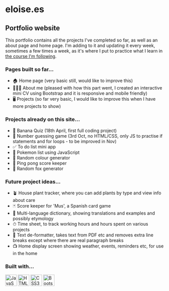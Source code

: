 eloise.es
==============================

Portfolio website
-------------------------------------

This portfolio contains all the projects I've completed so far, as well as an about page and home page. I'm adding to it and updating it every week, sometimes a few times a week, as it's where I put to practice what I learn in [the course I'm following](https://www.udemy.com/course/the-web-developer-bootcamp/).

### Pages built so far...
*   🏠  Home page (very basic still, would like to improve this)
*   👩🏼‍💼  About me (pleased with how this part went, I created an interactive mini CV using Bootstrap and it is responsive and mobile friendly)
*   🖥  Projects (so far very basic, I would like to improve this when I have more projects to show)

### Projects already on this site...
*   🍌  Banana Quiz (18th April, first full coding project)
*   🔢  Number guessing game (3rd Oct, no HTML/CSS, only JS to practise if statements and for loops - to be improved in Nov)
*   ✅  To do list mini app
*   🥚  Pokemon list using JavaScript
*   🌈  Random colour generator
*   🏓  Ping pong score keeper
*   🦊  Random fox generator


### Future project ideas...
*   🪴  House plant tracker, where you can add plants by type and view info about care
*   🃏  Score keeper for 'Mus', a Spanish card game
*   🔎  Multi-language dictionary, showing translations and examples and possibly etymology 
*   ⏱  Time sheet, to track working hours and hours spent on various projects
*   📂  Text de-formatter, takes text from PDF etc and removes extra line breaks except where there are real paragraph breaks
*   📺  Home display screen showing weather, events, reminders etc, for use in the home

### Built with... 
<p align="left">
<a href="https://developer.mozilla.org/en-US/docs/Web/JavaScript" target="_blank" rel="noreferrer"><img src="https://raw.githubusercontent.com/danielcranney/readme-generator/main/public/icons/skills/javascript-colored.svg" width="36" height="36" alt="JavaScript" /></a>
<a href="https://developer.mozilla.org/en-US/docs/Glossary/HTML5" target="_blank" rel="noreferrer"><img src="https://raw.githubusercontent.com/danielcranney/readme-generator/main/public/icons/skills/html5-colored.svg" width="36" height="36" alt="HTML5" /></a>
<a href="https://www.w3.org/TR/CSS/#css" target="_blank" rel="noreferrer"><img src="https://raw.githubusercontent.com/danielcranney/readme-generator/main/public/icons/skills/css3-colored.svg" width="36" height="36" alt="CSS3" /></a>
<a href="https://getbootstrap.com/" target="_blank" rel="noreferrer"><img src="https://raw.githubusercontent.com/danielcranney/readme-generator/main/public/icons/skills/bootstrap-colored.svg" width="36" height="36" alt="Bootstrap" /></a>
</p>
                
